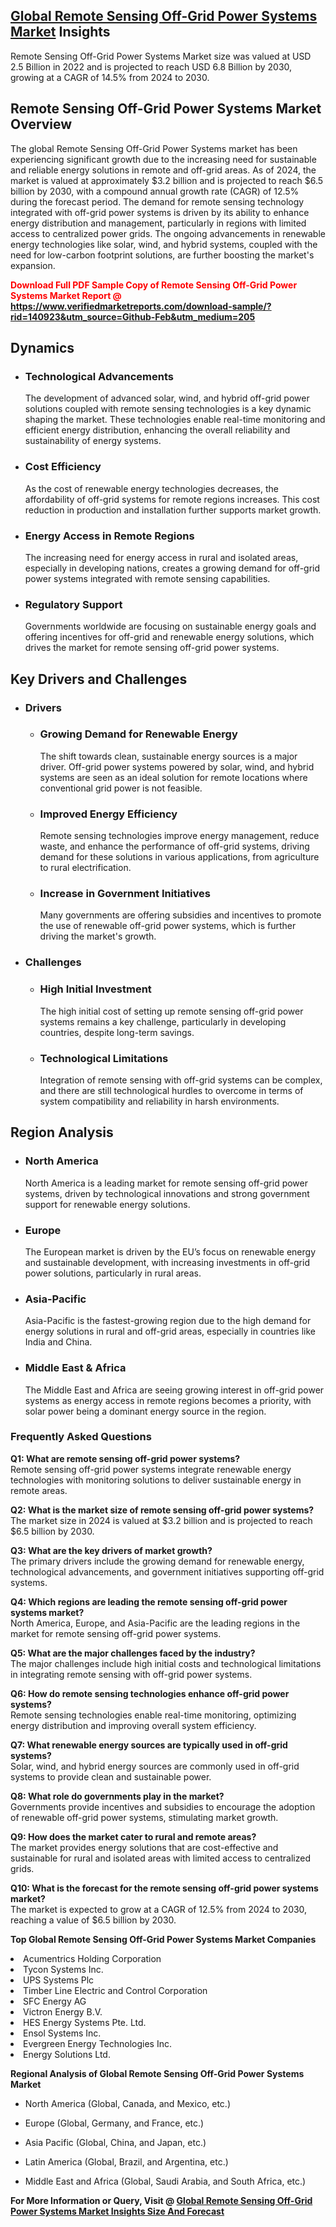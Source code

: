 <h2><a href="https://www.verifiedmarketreports.com/download-sample/?rid=140923&amp;utm_source=Github&amp;utm_medium=205" target="_blank">Global Remote Sensing Off-Grid Power Systems Market</a> Insights</h2><p>Remote Sensing Off-Grid Power Systems Market size was valued at USD 2.5 Billion in 2022 and is projected to reach USD 6.8 Billion by 2030, growing at a CAGR of 14.5% from 2024 to 2030.</p><p> <h2>Remote Sensing Off-Grid Power Systems Market Overview</h2> <p>The global Remote Sensing Off-Grid Power Systems market has been experiencing significant growth due to the increasing need for sustainable and reliable energy solutions in remote and off-grid areas. As of 2024, the market is valued at approximately $3.2 billion and is projected to reach $6.5 billion by 2030, with a compound annual growth rate (CAGR) of 12.5% during the forecast period. The demand for remote sensing technology integrated with off-grid power systems is driven by its ability to enhance energy distribution and management, particularly in regions with limited access to centralized power grids. The ongoing advancements in renewable energy technologies like solar, wind, and hybrid systems, coupled with the need for low-carbon footprint solutions, are further boosting the market's expansion.</p> <p><b><p><span class=""><span style="color: #ff0000;"><strong>Download Full PDF Sample Copy of Remote Sensing Off-Grid Power Systems Market Report</strong> @ </span><a href="https://www.verifiedmarketreports.com/download-sample/?rid=140923&amp;utm_source=Github-Feb&amp;utm_medium=205" target="_blank">https://www.verifiedmarketreports.com/download-sample/?rid=140923&amp;utm_source=Github-Feb&amp;utm_medium=205</a></span></p></b></p> <h2>Dynamics</h2> <ul> <li><h3>Technological Advancements</h3> The development of advanced solar, wind, and hybrid off-grid power solutions coupled with remote sensing technologies is a key dynamic shaping the market. These technologies enable real-time monitoring and efficient energy distribution, enhancing the overall reliability and sustainability of energy systems.</li> <li><h3>Cost Efficiency</h3> As the cost of renewable energy technologies decreases, the affordability of off-grid systems for remote regions increases. This cost reduction in production and installation further supports market growth.</li> <li><h3>Energy Access in Remote Regions</h3> The increasing need for energy access in rural and isolated areas, especially in developing nations, creates a growing demand for off-grid power systems integrated with remote sensing capabilities.</li> <li><h3>Regulatory Support</h3> Governments worldwide are focusing on sustainable energy goals and offering incentives for off-grid and renewable energy solutions, which drives the market for remote sensing off-grid power systems.</li> </ul> <h2>Key Drivers and Challenges</h2> <ul> <li><h3>Drivers</h3> <ul> <li><h3>Growing Demand for Renewable Energy</h3> The shift towards clean, sustainable energy sources is a major driver. Off-grid power systems powered by solar, wind, and hybrid systems are seen as an ideal solution for remote locations where conventional grid power is not feasible.</li> <li><h3>Improved Energy Efficiency</h3> Remote sensing technologies improve energy management, reduce waste, and enhance the performance of off-grid systems, driving demand for these solutions in various applications, from agriculture to rural electrification.</li> <li><h3>Increase in Government Initiatives</h3> Many governments are offering subsidies and incentives to promote the use of renewable off-grid power systems, which is further driving the market's growth.</li> </ul> </li> <li><h3>Challenges</h3> <ul> <li><h3>High Initial Investment</h3> The high initial cost of setting up remote sensing off-grid power systems remains a key challenge, particularly in developing countries, despite long-term savings.</li> <li><h3>Technological Limitations</h3> Integration of remote sensing with off-grid systems can be complex, and there are still technological hurdles to overcome in terms of system compatibility and reliability in harsh environments.</li> </ul> </li> </ul> <h2>Region Analysis</h2> <ul> <li><h3>North America</h3> North America is a leading market for remote sensing off-grid power systems, driven by technological innovations and strong government support for renewable energy solutions.</li> <li><h3>Europe</h3> The European market is driven by the EU’s focus on renewable energy and sustainable development, with increasing investments in off-grid power solutions, particularly in rural areas.</li> <li><h3>Asia-Pacific</h3> Asia-Pacific is the fastest-growing region due to the high demand for energy solutions in rural and off-grid areas, especially in countries like India and China.</li> <li><h3>Middle East & Africa</h3> The Middle East and Africa are seeing growing interest in off-grid power systems as energy access in remote regions becomes a priority, with solar power being a dominant energy source in the region.</li> </ul> <h3>Frequently Asked Questions</h3> <p><b>Q1: What are remote sensing off-grid power systems?</b><br>Remote sensing off-grid power systems integrate renewable energy technologies with monitoring solutions to deliver sustainable energy in remote areas.</p> <p><b>Q2: What is the market size of remote sensing off-grid power systems?</b><br>The market size in 2024 is valued at $3.2 billion and is projected to reach $6.5 billion by 2030.</p> <p><b>Q3: What are the key drivers of market growth?</b><br>The primary drivers include the growing demand for renewable energy, technological advancements, and government initiatives supporting off-grid systems.</p> <p><b>Q4: Which regions are leading the remote sensing off-grid power systems market?</b><br>North America, Europe, and Asia-Pacific are the leading regions in the market for remote sensing off-grid power systems.</p> <p><b>Q5: What are the major challenges faced by the industry?</b><br>The major challenges include high initial costs and technological limitations in integrating remote sensing with off-grid power systems.</p> <p><b>Q6: How do remote sensing technologies enhance off-grid power systems?</b><br>Remote sensing technologies enable real-time monitoring, optimizing energy distribution and improving overall system efficiency.</p> <p><b>Q7: What renewable energy sources are typically used in off-grid systems?</b><br>Solar, wind, and hybrid energy sources are commonly used in off-grid systems to provide clean and sustainable power.</p> <p><b>Q8: What role do governments play in the market?</b><br>Governments provide incentives and subsidies to encourage the adoption of renewable off-grid power systems, stimulating market growth.</p> <p><b>Q9: How does the market cater to rural and remote areas?</b><br>The market provides energy solutions that are cost-effective and sustainable for rural and isolated areas with limited access to centralized grids.</p> <p><b>Q10: What is the forecast for the remote sensing off-grid power systems market?</b><br>The market is expected to grow at a CAGR of 12.5% from 2024 to 2030, reaching a value of $6.5 billion by 2030.</p> </p><p><strong>Top Global Remote Sensing Off-Grid Power Systems Market Companies</strong></p><div data-test-id=""><p><li>Acumentrics Holding Corporation</li><li> Tycon Systems Inc.</li><li> UPS Systems Plc</li><li> Timber Line Electric and Control Corporation</li><li> SFC Energy AG</li><li> Victron Energy B.V.</li><li> HES Energy Systems Pte. Ltd.</li><li> Ensol Systems Inc.</li><li> Evergreen Energy Technologies Inc.</li><li> Energy Solutions Ltd.</li></p><div><strong>Regional Analysis of&nbsp;Global Remote Sensing Off-Grid Power Systems Market</strong></div><ul><li dir="ltr"><p dir="ltr">North America&nbsp;(Global, Canada, and Mexico, etc.)</p></li><li dir="ltr"><p dir="ltr">Europe (Global, Germany, and France, etc.)</p></li><li dir="ltr"><p dir="ltr">Asia Pacific&nbsp;(Global, China, and Japan, etc.)</p></li><li dir="ltr"><p dir="ltr">Latin America&nbsp;(Global, Brazil, and Argentina, etc.)</p></li><li dir="ltr">Middle East and Africa&nbsp;(Global, Saudi Arabia, and South Africa, etc.)</li></ul><p><strong>For More Information or Query, Visit @&nbsp;</strong><strong><a href="https://www.verifiedmarketreports.com/product/global-remote-sensing-off-grid-power-systems-market-report-2019-competitive-landscape-trends-and-opportunities/?utm_source=Github&amp;utm_medium=205" target="_blank">Global Remote Sensing Off-Grid Power Systems Market Insights Size And Forecast</a></strong></p></div>
